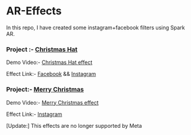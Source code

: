 # AR-Effects

In this repo, I have created some instagram+facebook filters using Spark AR.

### Project :- [Christmas Hat](/christmas-hat "Project Files")
Demo Video:- [Christmas Hat effect](/Videos/cristmas-hat.mp4 "Demo Video")

Effect Link:- [Facebook](https://www.facebook.com/fbcameraeffects/tryit/689993755259700/ "Facebook Filter") && [Instagram](https://www.instagram.com/ar/689993755259700/ "Instagram Filter")
<br>

### Project:- [Merry Christmas](/merry-christmas "Project Files")
Demo Video:- [Merry Christmas effect](/Videos/merry-christmas.mp4 "Demo Video")

Effect Link:-  [Instagram](https://www.instagram.com/ar/3243420115982346/ "Instagram Filter")

[Update:] This effects are no longer supported by Meta 